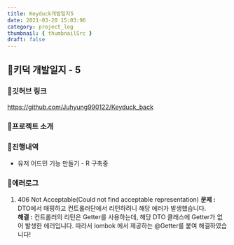 ```yaml
---
title: Keyduck개발일지5
date: 2021-03-20 15:03:96
category: project_log
thumbnail: { thumbnailSrc }
draft: false
---
```


## 🌟키덕 개발일지 - 5

### 🎯깃허브 링크 
https://github.com/Juhyung990122/Keyduck_back

### 🎯프로젝트 소개

### 🎯진행내역
- 유저 어드민 기능 만들기 - R 구축중

### 🎯에러로그
1. 406 Not Acceptable(Could not find acceptable representation)
**문제 :** DTO에서 매핑하고 컨트롤러단에서 리턴하려니 해당 에러가 발생했습니다. <br>
**해결 :** 컨트롤러의 리턴은 Getter를 사용하는데, 해당 DTO 클래스에 Getter가 없어 발생한 에러입니다. 따라서 lombok 에서 제공하는 @Getter를 붙여 해결하였습니다!

